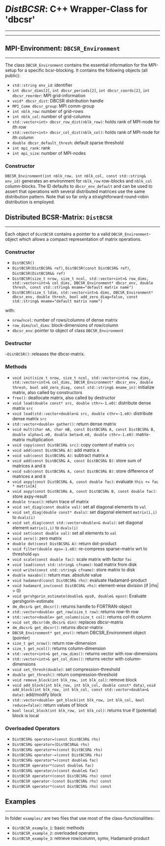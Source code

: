 # *DistBCSR*: C++ Wrapper-Class for 'dbcsr'
---
---


## MPI-Environment: `DBCSR_Environment`
---

The class `DBCSR_Environment` contains the essential information
for the MPI-setup for a specific bcsr-blocking.
It contains the following objects (all public):

+ `std::string env_id`: identifier
+ `int dbcsr_dims[2]`, `int dbcsr_periods[2]`, `int dbcsr_coords[2]`, `int dbcsr_reorder`:
  MPI grid-information
+ `void* dbcsr_dist`: DBCSR distribution handle
+ `MPI_Comm dbcsr_group`: MPI comm-group
+ `int nblk_row`: number of grid-rows
+ `int nblk_col`: number of grid-columns
+ `std::vector<int> dbcsr_row_dist(nblk_row)`: holds rank of MPI-node for *i*th row
+ `std::vector<int> dbcsr_col_dist(nblk_col)`: holds rank of MPI-node for *i*th column
+ `double dbcsr_default_thresh`: default sparse threshold
+ `int mpi_rank`: rank
+ `int mpi_size`: number of MPI-nodes

### Constructor
`DBCSR_Environment(int nblk_row, int nblk_col, const std::string& env_id)` generates an
environment for `nblk_row` row-blocks and `nblk_col` column-blocks. The ID
defaults to `dbcsr_env_default` and can be used to assert that operations with
several distributed matrices use the same distribution pattern.
Note that so far only a straightforward round-robin distribution is employed.


## Distributed BCSR-Matrix: `DistBCSR`
---
Each object of `DistBCSR` contains a pointer to a valid `DBCSR_Environment`-object which
allows a compact representation of matrix operations. 

### Constructor
+ `DistBCSR()`
+ `DistBCSR(DistBCSR& ref)`, `DistBCSR(const DistBCSR& ref)`, `DistBCSR(DistBCSR&& ref)`
+ `DistBCSR(size_t nrow, size_t ncol, std::vector<int>& row_dims, std::vector<int>& col_dims, DBCSR_Environment* dbcsr_env,
            double thresh, const std::string& mname="default matrix name")`
+ `DistBCSR(size_t ldim, std::vector<int>& dims, DBCSR_Environment* dbcsr_env, double thresh, bool add_zero_diag=false, const std::string& mname="default matrix name")`

with:

+ `nrow`/`ncol`: number of rows/columns of dense matrix
+ `row_dims`/`col_dims`: block-dimensions of row/column
+ `dbcsr_env`: pointer to object of class `DBCSR_Environment`

### Destructor
`~DistBCSR()`: releases the dbcsr-matrix.

### Methods
+  `void init(size_t nrow, size_t ncol, std::vector<int>& row_dims, std::vector<int>& col_dims, DBCSR_Environment* dbcsr_env,
              double thresh, bool add_zero_diag, const std::string& mname_in)`: initialize matrix, also called by constructors
+ `free()`: deallocate matrix, also called by destructor
+ `void load(double const* src, double cthr=-1.e0)`: distribute dense matrix `src`
+ `void load(std::vector<double>& src, double cthr=-1.e0)`: distribute dense matrix `src`
+ `std::vector<double> gather()`: return dense matrix
+ `void mult(char mA, char mB, const DistBCSR& A, const DistBCSR& B, double alpha=1.e0, double beta=0.e0, double cthr=-1.e0)`: matrix-matrix multiplication
+ `void copy(const DistBCSR& src)`: copy content of matrix `src`
+ `void add(const DistBCSR& A)`: add matrix `A`
+ `void sub(const DistBCSR& A)`: subtract matrix `A`
+ `void add(const DistBCSR& A, const DistBCSR& B)`: store sum of matrices `A` and `B`
+ `void sub(const DistBCSR& A, const DistBCSR& B)`: store difference of matrices `A` and `B`
+ `void axpy(const DistBCSR& A, const double fac)`: evaluate `this += fac * matrix[A]`
+ `void axpy(const DistBCSR& A, const DistBCSR& B, const double fac)`: store axpy-result
+ `double trace()`: return trace of matrix
+ `void set_diag(const double val)`: set all diagonal elements to `val`
+ `void set_diag(double const* dvals)`: set diagonal element `matrix(i,i)` to `dvals(i)`
+ `void set_diag(const std::vector<double>& dvals)`: set diagonal element `matrix(i,i)` to `dvals(i)`
+ `void set(const double val)`: set all elements to `val`
+ `void zero()`: zero matrix
+ `double dot(const DistBCSR& A)`: return dot-product
+ `void filter(double eps=-1.e0)`: re-compress sparse-matrix wrt to threshold `eps`
+ `void scale(const double fac)`: scale matrix with factor `fac`
+ `void load(const std::string& cfname)`: load matrix from disk
+ `void write(const std::string& cfname)`: store matrix to disk
+ `double maxabs()`: return max. absolute value
+ `void hadamard(const DistBCSR& rhs)`: evaluate Hadamard-product
+ `void hadamard_inv(const DistBCSR& rhs)`: element-wise division (if |rhs| > 0)
+ `void gershgorin_estimate(double& eps0, double& epsn)`: Evaluate gershgorin-estimate
+ `dm_dbcsr& get_dbcsr()`: returns handle to FORTRAN-object
+ `std::vector<double> get_row(size_t row)`: returns *row*-th row
+ `std::vector<double> get_column(size_t col)`: returns *col*-th column
+ `void set_dbcsr(dm_dbcsr& din)`: replaces dbcsr-matrix
+ `dm_dbcsr& get_dbcsr()`: returns dbcsr-matrix
+ `DBCSR_Environment* get_env()`: return DBCSR_Environment object (pointer)
+ `size_t get_nrow()`: return row-dimension
+ `size_t get_ncol()`: returns column-dimension
+ `std::vector<int>& get_row_dims()`: returns vector with row-dimensions
+ `std::vector<int>& get_col_dims()`: returns vector with column-dimensions
+ `void set_thresh(double)`: set compression-threshold
+ `double get_thresh()`: return compression-threshold
+ `void remove_block(int blk_row, int blk_col)`: remove block
+ `void add_block(int blk_row, int blk_col, double const* data)`, `void add_block(int blk_row, int blk_col, const std::vector<double>& data)`: add/modify block
+ `std::vector<double> get_block(int blk_row, int blk_col, bool reduce=false)`: return values of block
+ `bool local_block(int blk_row, int blk_col)`: returns true if (potential) block is local


### Overloaded Operators
+ `DistBCSR& operator=(const DistBCSR& rhs)`
+ `DistBCSR& operator=(DistBCSR&& rhs)`
+ `DistBCSR& operator+=(const DistBCSR& rhs)`
+ `DistBCSR& operator-=(const DistBCSR& rhs)`
+ `DistBCSR& operator*=(const double& fac)`
+ `DistBCSR operator*(const double& fac)`
+ `DistBCSR& operator/=(const double& fac)`
+ `DistBCSR operator+(const DistBCSR& rhs) const`
+ `DistBCSR operator-(const DistBCSR& rhs) const`
+ `DistBCSR operator*(const DistBCSR& rhs) const`

## Examples
---
In folder `examples/` are two files that use most of the class-functionalities:

+ `DistBCSR_example_1`: basic methods
+ `DistBCSR_example_2`: overloaded operators
+ `DistBCSR_example_3`: retrieve row/column, symv, Hadamard-product
